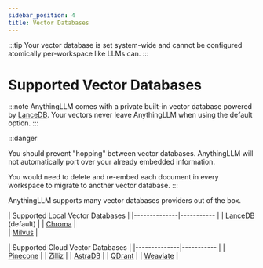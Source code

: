 ```yaml
---
sidebar_position: 4
title: Vector Databases
---
```


:::tip 
 Your vector database is set system-wide and cannot be configured atomically per-workspace like LLMs can.
:::

# Supported Vector Databases

:::note
AnythingLLM comes with a private built-in vector database powered by [LanceDB](https://lancedb.com/). Your vectors never leave AnythingLLM when using the default option.
:::

:::danger

You should prevent "hopping" between vector databases. AnythingLLM will not automatically port over your already embedded information. 

You would need to delete and re-embed each document in every workspace to migrate to another vector database.
:::

AnythingLLM supports many vector databases providers out of the box.


<div class="side-by-side">
<div class="special_table"></div>

|        Supported Local Vector Databases   |
|--------------|-----------    |
| [LanceDB](/vector-databases/lancedb) (default) | 
| [Chroma](/vector-databases/chromadb) |  
| [Milvus](https://github.com/milvus-io/milvus) | 

<div class="special_table"></div>

|        Supported Cloud Vector Databases       |
|--------------|-----------    |
| [Pinecone](https://www.pinecone.io/) | 
| [Zilliz](https://zilliz.com/) | 
| [AstraDB](https://www.datastax.com/) | 
| [QDrant](https://qdrant.tech/) | 
| [Weaviate](https://weaviate.io/) | 

</div>